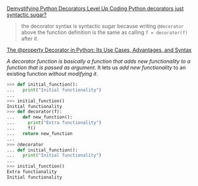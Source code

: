 
[Demystifying Python Decorators  Level Up Coding ](https://levelup.gitconnected.com/demystifying-python-decorators-726f04963a52)
[Python decorators just syntactic sugar?](https://stackoverflow.com/questions/12295974/python-decorators-just-syntactic-sugar)
>the decorator syntax is syntactic sugar because writing `@decorator` above the function definition is the same as calling `f = decorator(f)` after it.

[The @property Decorator in Python: Its Use Cases, Advantages, and Syntax ](https://www.freecodecamp.org/news/python-property-decorator/)

*A decorator function is basically a function that adds new functionality to a function that is passed as argument*.
It lets us *add new functionality* to an existing function *without modifying it*.

```py
>>> def initial_function():
...   print("Initial functionality")
...
>>> initial_function()
Initial functionality
>>> def decorator(f):
...   def new_function():
...     print("Extra functionality")
...     f()
...   return new_function
...
>>> @decorator
... def initial_function():
...   print("Initial functionality")
...
>>> initial_function()
Extra functionality
Initial functionality
```
